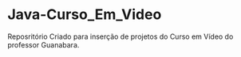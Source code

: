 # Java-Curso_Em_Video
Reposritório Criado para inserção de projetos do Curso em Vídeo do professor Guanabara.
